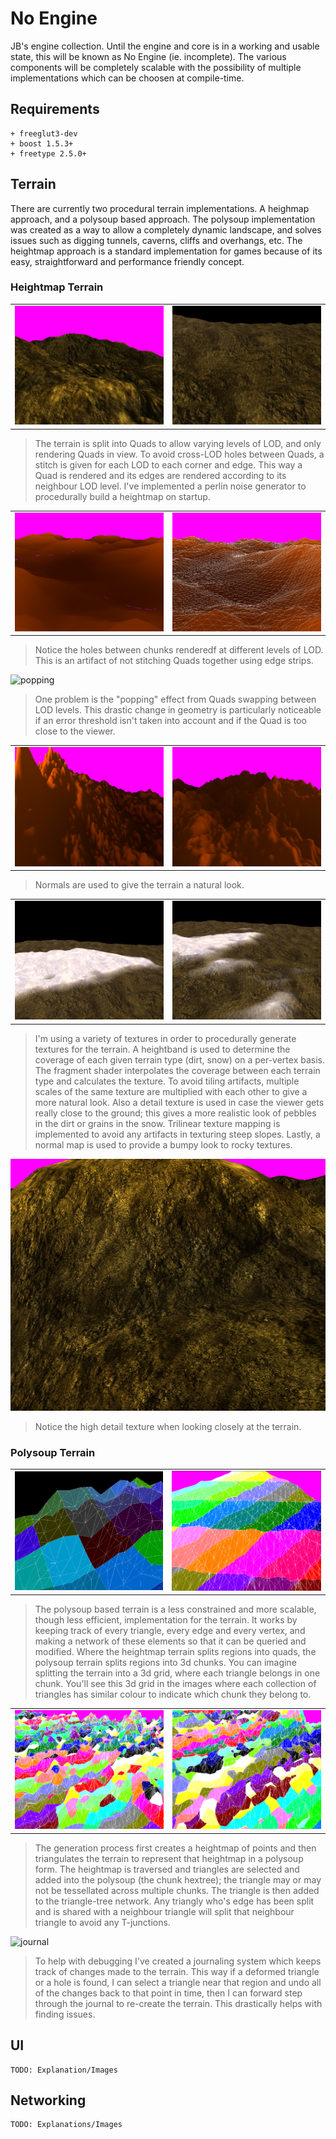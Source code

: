 
No Engine
===============

JB's engine collection. Until the engine and core is in a working and usable state, this will be
known as No Engine (ie. incomplete). The various components will be completely scalable with the
possibility of multiple implementations which can be choosen at compile-time.


Requirements
----------

	+ freeglut3-dev
	+ boost 1.5.3+
	+ freetype 2.5.0+


Terrain
----------

There are currently two procedural terrain implementations. A heighmap approach, and a polysoup
based approach. The polysoup implementation was created as a way to allow a completely dynamic
landscape, and solves issues such as digging tunnels, caverns, cliffs and overhangs, etc. The
heightmap approach is a standard implementation for games because of its easy, straightforward and
performance friendly concept.

### Heightmap Terrain

|     |     |
|-----|-----|
| ![heightmap](/screenshots/ubXqwr4.png) | ![heightmap](/screenshots/hmap-short.png) |
	
 > The terrain is split into Quads to allow varying levels of LOD, and only rendering Quads in view. To avoid cross-LOD holes between Quads, a stitch is given for each LOD to each corner and edge. This way a Quad is rendered and its edges are rendered according to its neighbour LOD level. I've implemented a perlin noise generator to procedurally build a heightmap on startup.

|     |     |
|-----|-----|
| ![no-stitch](/screenshots/YGylbMq.png) | ![no-stitch](/screenshots/JPOjvVo.png) |

 > Notice the holes between chunks renderedf at different levels of LOD. This is an artifact of not stitching Quads together using edge strips.

![popping](/screenshots/popping.gif)

 > One problem is the "popping" effect from Quads swapping between LOD levels. This drastic change in geometry is particularly noticeable if an error threshold isn't taken into account and if the Quad is too close to the viewer. 

|     |     |
|-----|-----|
| ![normals](/screenshots/3btgCqK.png) | ![normals](/screenshots/A9yFidG.png) |

 > Normals are used to give the terrain a natural look.

|     |     |
|-----|-----|
| ![textures](/screenshots/hmap-long.png) | ![textures](/screenshots/hmap-long3.png) |

 > I'm using a variety of textures in order to procedurally generate textures for the terrain.  A heightband is used to determine the coverage of each given terrain type (dirt, snow) on a per-vertex basis. The fragment shader interpolates the coverage between each terrain type and calculates the texture. To avoid tiling artifacts, multiple scales of the same texture are multiplied with each other to give a more natural look. Also a detail texture is used in case the viewer gets really close to the ground; this gives a more realistic look of pebbles in the dirt or grains in the snow. Trilinear texture mapping is implemented to avoid any artifacts in texturing steep slopes. Lastly, a normal map is used to provide a bumpy look to rocky textures.

![details](/screenshots/rQ9Wizl.png)

 > Notice the high detail texture when looking closely at the terrain.

### Polysoup Terrain
	
|     |     |
|-----|-----|
| ![polysoup](/screenshots/poly.png) | ![polysoup](/screenshots/DSw74C7.png) |

 > The polysoup based terrain is a less constrained and more scalable, though less efficient, implementation for the terrain. It works by keeping track of every triangle, every edge and every vertex, and making a network of these elements so that it can be queried and modified.  Where the heightmap terrain splits regions into quads, the polysoup terrain splits regions into 3d chunks. You can imagine splitting the terrain into a 3d grid, where each triangle belongs in one chunk. You'll see this 3d grid in the images where each collection of triangles has similar colour to indicate which chunk they belong to.

|     |     |
|-----|-----|
| ![tessellation](/screenshots/fJ1M0ka.png) | ![tessellation](/screenshots/ikQqOHo.png) |

 > The generation process first creates a heightmap of points and then triangulates the terrain to represent that heightmap in a polysoup form. The heightmap is traversed and triangles are selected and added into the polysoup (the chunk hextree); the triangle may or may not be tessellated across multiple chunks. The triangle is then added to the triangle-tree network.  Any triangly who's edge has been split and is shared with a neighbour triangle will split that neighbour triangle to avoid any T-junctions. 

![journal](/screenshots/journal.gif)

 > To help with debugging I've created a journaling system which keeps track of changes made to the terrain. This way if a deformed triangle or a hole is found, I can select a triangle near that region and undo all of the changes back to that point in time, then I can forward step through the journal to re-create the terrain. This drastically helps with finding issues.


UI
---------

	TODO: Explanation/Images

Networking
----------

	TODO: Explanations/Images

